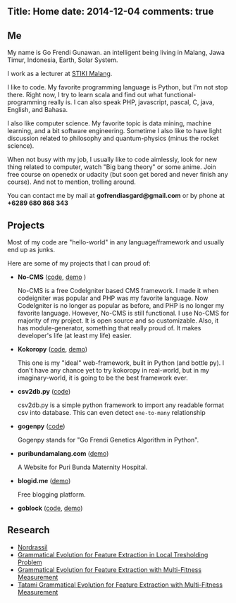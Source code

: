 Title: Home
date: 2014-12-04
comments: true
---



Me
--

<!-- PELICAN_BEGIN_SUMMARY -->
My name is Go Frendi Gunawan. an intelligent being living in Malang, Jawa Timur, Indonesia, Earth, Solar System.

I work as a lecturer at [STIKI Malang](http://stiki.ac.id/).

I like to code. My favorite programming language is Python, but I'm not stop there. 
Right now, I try to learn scala and find out what functional-programming really is.
I can also speak PHP, javascript, pascal, C, java, English, and Bahasa.

<!-- PELICAN_END_SUMMARY -->

I also like computer science. My favorite topic is data mining, machine learning, and a bit software engineering.
Sometime I also like to have light discussion related to philosophy and quantum-physics (minus the rocket science).

When not busy with my job, I usually like to code aimlessly, look for new thing related to computer, watch "Big bang theory" or some anime. Join free course on openedx or udacity (but soon get bored and never finish any course). And not to mention, trolling around.

You can contact me by mail at __gofrendiasgard@gmail.com__ or by phone at __+6289 680 868 343__

Projects
--------

Most of my code are "hello-world" in any language/framework and usually end up as junks.

Here are some of my projects that I can proud of:

* __No-CMS__ ([code](https://github.com/goFrendiAsgard/No-CMS), [demo](http://getnocms.com) )

    No-CMS is a free CodeIgniter based CMS framework. I made it when codeigniter was popular and PHP was my favorite language.
    Now CodeIgniter is no longer as popular as before, and PHP is no longer my favorite language. However, No-CMS is still functional.
    I use No-CMS for majority of my project. It is open source and so customizable. Also, it has module-generator, something that really proud of.
    It makes developer's life (at least my life) easier.

* __Kokoropy__ ([code](https://github.com/goFrendiAsgard/kokoropy), [demo](http://kokoropy.herokuapp.com))

    This one is my "ideal" web-framework, built in Python (and bottle py). 
    I don't have any chance yet to try kokoropy in real-world, but in my imaginary-world, it is going to be the best framework ever.

* __csv2db.py__ ([code](https://github.com/goFrendiAsgard/csv2db.py))

    csv2db.py is a simple python framework to import any readable format csv into database. This can even detect `one-to-many` relationship

* __gogenpy__ ([code](https://github.com/goFrendiAsgard/gogenpy))

    Gogenpy stands for "Go Frendi Genetics Algorithm in Python".

* __puribundamalang.com__ ([demo](http://puribundamalang.com))

    A Website for Puri Bunda Maternity Hospital.

* __blogid.me__ ([demo](http://blogid.me))

    Free blogging platform.

* __goblock__ ([code](https://github.com/goFrendiAsgard/goblock), [demo](https://gofrendiasgard.github.io/goblock))


Research
--------

* [Nordrassil](http://jurnal.stiki.ac.id/index.php/smatika1/article/view/3)
* [Grammatical Evolution for Feature Extraction in Local Tresholding Problem](http://jiki.cs.ui.ac.id/index.php/jiki/article/download/197/114)
* [Grammatical Evolution for Feature Extraction with Multi-Fitness Measurement](http://jurnal.itats.ac.id/grammatical-evolution-untuk-ekstraksi-fitur-dengan-pengukuran-multi-fitness/)
* [Tatami Grammatical Evolution for Feature Extraction with Multi-Fitness Measurement](https://github.com/goFrendiAsgard/myresearch/blob/master/snasti.pdf?raw=true)
